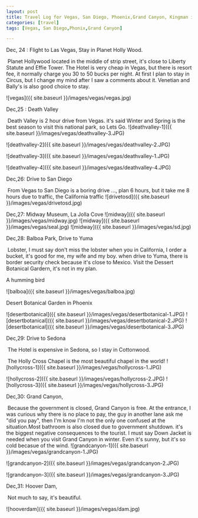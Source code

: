 ```yaml
---
layout: post
title: Travel Log for Vegas, San Diego, Phoenix,Grand Canyon, Kingman in 2019 New Year 
categories: [travel]
tags: [Vegas, San Diego,Phonix,Grand Canyon]

---
```

Dec, 24 : Flight  to Las Vegas, Stay in Planet Holly Wood.

​        Planet Hollywood located in the middle of strip street, it's close to Liberty Statute and Effie Tower. The Hotel is very cheap in Vegas, but there is resort fee, it normally charge you 30  to 50 bucks per night. At first I plan to stay in Circus, but I change my mind after I saw a comments about it. <!--"it's only one step above the homeless shelter".--> Venetian and Bally's is also good choice to stay.

![vegas]({{ site.baseurl }}/images/vegas/vegas.jpg)

Dec,25 : Death Valley

​        Death Valley is 2 hour drive from Vegas. it's said Winter and Spring is the best season to visit this national park, so Lets Go.
![deathvalley-1]({{ site.baseurl }}/images/vegas/deathvalley-3.JPG)

![deathvalley-2]({{ site.baseurl }}/images/vegas/deathvalley-2.JPG)

![deathvalley-3]({{ site.baseurl }}/images/vegas/deathvalley-1.JPG)

![deathvalley-4]({{ site.baseurl }}/images/vegas/deathvalley-4.JPG)



Dec,26: Drive to San Diego

​        From Vegas to San Diego is a boring drive ..., plan 6 hours, but it take me 8 hours due to traffic, the California traffic
![drivetosd]({{ site.baseurl }}/images/vegas/drivetosd.jpg)

Dec,27: Midway Museum, La Jolla Cove
![midway]({{ site.baseurl }}/images/vegas/midway.jpg)
![midway]({{ site.baseurl }}/images/vegas/seal.jpg)
![midway]({{ site.baseurl }}/images/vegas/sd.jpg)



Dec,28: Balboa Park, Drive to Yuma

​        Lobster, I must say don't miss the lobster when you in California, I order a bucket, it's good for me, my wife and my boy. 
when drive to Yuma, there is  border security check because it's close to Mexico. 
Visit the Dessert Botanical Gardern, it's not in my plan.

A humming bird

![balboa]({{ site.baseurl }}/images/vegas/balboa.jpg)

Desert Botanical Garden in Phoenix 

![desertbotanical]({{ site.baseurl }}/images/vegas/desertbotanical-1.JPG)
![desertbotanical]({{ site.baseurl }}/images/vegas/desertbotanical-2.JPG)
![desertbotanical]({{ site.baseurl }}/images/vegas/desertbotanical-3.JPG)

Dec,29: Drive to Sedona

​        The Hotel is expensive in Sedona, so I stay in Cottonwood.

​        The Holly Cross Chapel is the most beautiful chapel in the world!
![hollycross-1]({{ site.baseurl }}/images/vegas/hollycross-1.JPG)

![hollycross-2]({{ site.baseurl }}/images/vegas/hollycross-2.JPG)
![hollycross-3]({{ site.baseurl }}/images/vegas/hollycross-3.JPG)



Dec,30: Grand Canyon,

​        Because the government is closed, Grand Canyon is free. At the entrance, I was curious why there is no place to pay, the guy in another lane ask me "did you pay", then I'm know I'm not the only one confused at the situation.Most bathroom is also closed due to government shutdown. it's the biggest negative consequences to the tourist.
I must say Down Jacket is needed when you visit Grand Canyon in winter. Even it's sunny, but it's so cold becasue of the wind.
![grandcanyon-1]({{ site.baseurl }}/images/vegas/grandcanyon-1.JPG)

![grandcanyon-2]({{ site.baseurl }}/images/vegas/grandcanyon-2.JPG)

![grandcanyon-3]({{ site.baseurl }}/images/vegas/grandcanyon-3.JPG)

Dec,31: Hoover Dam, 

​        Not much to say, it's beautiful.

![hooverdam]({{ site.baseurl }}/images/vegas/dam.jpg)







